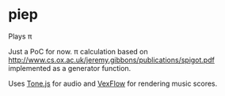 # piep
Plays π

Just a PoC for now.
π calculation based on http://www.cs.ox.ac.uk/jeremy.gibbons/publications/spigot.pdf implemented as a generator function.

Uses [Tone.js](https://tonejs.github.io/) for audio and [VexFlow](https://github.com/0xfe/vexflow) for rendering music scores.
